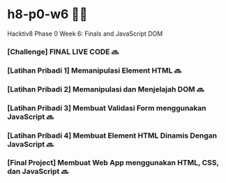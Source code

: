 # h8-p0-w6 🦊📑
Hacktiv8 Phase 0 Week 6: Finals and JavaScript DOM

### [Challenge] FINAL LIVE CODE 🔜
### [Latihan Pribadi 1] Memanipulasi Element HTML 🔜
### [Latihan Pribadi 2] Memanipulasi dan Menjelajah DOM 🔜
### [Latihan Pribadi 3] Membuat Validasi Form menggunakan JavaScript 🔜
### [Latihan Pribadi 4] Membuat Element HTML Dinamis Dengan JavaScript 🔜
### [Final Project] Membuat Web App menggunakan HTML, CSS, dan JavaScript 🔜